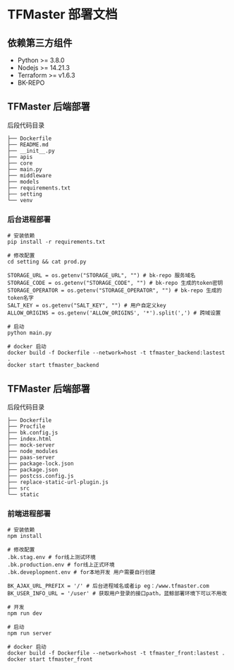 # TFMaster 部署文档

## 依赖第三方组件

* Python >= 3.8.0
* Nodejs   >= 14.21.3
* Terraform >= v1.6.3
* BK-REPO

## TFMaster 后端部署

后段代码目录
```shell
├── Dockerfile
├── README.md
├── __init__.py
├── apis
├── core
├── main.py
├── middleware
├── models
├── requirements.txt
├── setting
└── venv
```

### 后台进程部署

```shell
# 安装依赖
pip install -r requirements.txt

# 修改配置
cd setting && cat prod.py

STORAGE_URL = os.getenv("STORAGE_URL", "") # bk-repo 服务域名
STORAGE_CODE = os.getenv("STORAGE_CODE", "") # bk-repo 生成的token密钥
STORAGE_OPERATOR = os.getenv("STORAGE_OPERATOR", "") # bk-repo 生成的token名字
SALT_KEY = os.getenv("SALT_KEY", "") # 用户自定义key
ALLOW_ORIGINS = os.getenv('ALLOW_ORIGINS', '*').split(',') # 跨域设置

# 启动
python main.py

# docker 启动
docker build -f Dockerfile --network=host -t tfmaster_backend:lastest .
docker start tfmaster_backend
```

## TFMaster 后端部署

后段代码目录
```shell
├── Dockerfile
├── Procfile
├── bk.config.js
├── index.html
├── mock-server
├── node_modules
├── paas-server
├── package-lock.json
├── package.json
├── postcss.config.js
├── replace-static-url-plugin.js
├── src
└── static
```

### 前端进程部署

```shell
# 安装依赖
npm install

# 修改配置
.bk.stag.env # for线上测试环境
.bk.production.env # for线上正式环境
.bk.deveplopment.env # for本地开发 用户需要自行创建

BK_AJAX_URL_PREFIX = '/' # 后台进程域名或者ip eg：/www.tfmaster.com
BK_USER_INFO_URL = '/user' # 获取用户登录的接口path，蓝鲸部署环境下可以不用改

# 开发
npm run dev

# 启动
npm run server

# docker 启动
docker build -f Dockerfile --network=host -t tfmaster_front:lastest .
docker start tfmaster_front
```
